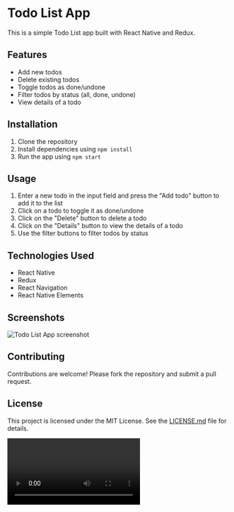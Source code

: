# Todo List App

This is a simple Todo List app built with React Native and Redux.

## Features

- Add new todos
- Delete existing todos
- Toggle todos as done/undone
- Filter todos by status (all, done, undone)
- View details of a todo

## Installation

1. Clone the repository
2. Install dependencies using `npm install`
3. Run the app using `npm start`

## Usage

1. Enter a new todo in the input field and press the "Add todo" button to add it to the list
2. Click on a todo to toggle it as done/undone
3. Click on the "Delete" button to delete a todo
4. Click on the "Details" button to view the details of a todo
5. Use the filter buttons to filter todos by status

## Technologies Used

- React Native
- Redux
- React Navigation
- React Native Elements

## Screenshots

![Todo List App screenshot](/screenshots/todo-list-app.png)

## Contributing

Contributions are welcome! Please fork the repository and submit a pull request.

## License

This project is licensed under the MIT License. See the [LICENSE.md](LICENSE.md) file for details.

![Todo List App Video](/video/1.mp4)
